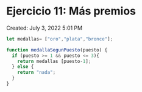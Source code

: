 # Ejercicio 11: Más premios

Created: July 3, 2022 5:01 PM

```jsx
let medallas= ["oro","plata","bronce"];

function medallaSegunPuesto(puesto) {
  if (puesto >= 1 && puesto <= 3){
    return medallas [puesto-1];
  } else {
    return "nada";
  }
}
```